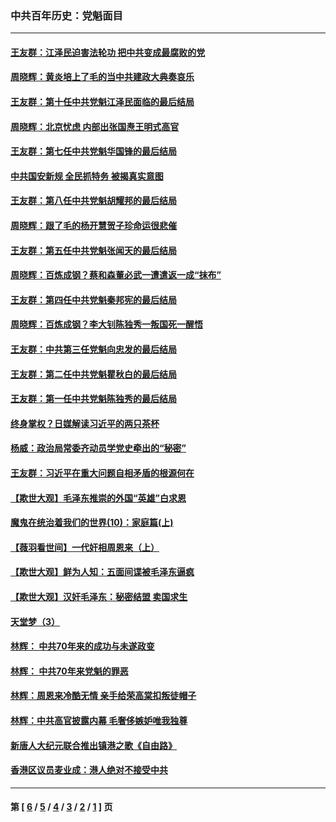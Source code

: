 ### 中共百年历史：党魁面目
---
#### [王友群：江泽民迫害法轮功 把中共变成最腐败的党](../../pages/nf1176107/n12947347.md?05180430) 
#### [周晓辉：黄炎培上了毛的当中共建政大典奏哀乐](../../pages/nf1176107/n12942780.md?05180430) 
#### [王友群：第十任中共党魁江泽民面临的最后结局](../../pages/nf1176107/n12933748.md?05180430) 
#### [周晓辉：北京忧虑 内部出张国焘王明式高官](../../pages/nf1176107/n12931709.md?05180430) 
#### [王友群：第七任中共党魁华国锋的最后结局](../../pages/nf1176107/n12918457.md?05180430) 
#### [中共国安新规 全民抓特务 被揭真实意图](../../pages/nf1176107/n12911615.md?05180430) 
#### [王友群：第八任中共党魁胡耀邦的最后结局](../../pages/nf1176107/n12902918.md?05180430) 
#### [周晓辉：跟了毛的杨开慧贺子珍命运很悲催](../../pages/nf1176107/n12877804.md?05180430) 
#### [王友群：第五任中共党魁张闻天的最后结局](../../pages/nf1176107/n12865420.md?05180430) 
#### [周晓辉：百炼成钢？蔡和森董必武一遭遣返一成“抹布”](../../pages/nf1176107/n12854806.md?05180430) 
#### [王友群：第四任中共党魁秦邦宪的最后结局](../../pages/nf1176107/n12855290.md?05180430) 
#### [周晓辉：百炼成钢？李大钊陈独秀一叛国死一醒悟](../../pages/nf1176107/n12847981.md?05180430) 
#### [王友群：中共第三任党魁向忠发的最后结局](../../pages/nf1176107/n12840390.md?05180430) 
#### [王友群：第二任中共党魁瞿秋白的最后结局](../../pages/nf1176107/n12824710.md?05180430) 
#### [王友群：第一任中共党魁陈独秀的最后结局](../../pages/nf1176107/n12809869.md?05180430) 
#### [终身掌权？日媒解读习近平的两只茶杯](../../pages/nf1176107/n12805064.md?05180430) 
#### [杨威：政治局常委齐动员学党史牵出的“秘密”](../../pages/nf1176107/n12764642.md?05180430) 
#### [王友群：习近平在重大问题自相矛盾的根源何在](../../pages/nf1176107/n12499563.md?05180430) 
#### [【欺世大观】毛泽东推崇的外国“英雄”白求恩](../../pages/nf1176107/n12362005.md?05180430) 
#### [魔鬼在统治着我们的世界(10)：家庭篇(上)](../../pages/nf1176107/n10435448.md?05180430) 
#### [【薇羽看世间】一代奸相周恩来（上）](../../pages/nf1176107/n12401109.md?05180430) 
#### [【欺世大观】鲜为人知：五面间谍被毛泽东逼疯](../../pages/nf1176107/n12358513.md?05180430) 
#### [【欺世大观】汉奸毛泽东：秘密结盟 卖国求生](../../pages/nf1176107/n12356888.md?05180430) 
#### [天堂梦（3）](../../pages/nf1176107/n11798321.md?05180430) 
#### [林辉： 中共70年来的成功与未遂政变](../../pages/nf1176107/n11559430.md?05180430) 
#### [林辉： 中共70年来党魁的罪恶](../../pages/nf1176107/n11555284.md?05180430) 
#### [林辉：周恩来冷酷无情 亲手给荣高棠扣叛徒帽子](../../pages/nf1176107/n11428903.md?05180430) 
#### [林辉：中共高官披露内幕 毛奢侈嫉妒唯我独尊](../../pages/nf1176107/n11403595.md?05180430) 
#### [新唐人大纪元联合推出镇港之歌《自由路》](../../pages/nf1176107/n11358327.md?05180430) 
#### [香港区议员麦业成：港人绝对不接受中共](../../pages/nf1176107/n11357422.md?05180430) 

---
#### 第 [ [6](./6.md?05180430) / [5](./5.md?05180430) / [4](./4.md?05180430) / [3](./3.md?05180430) / [2](./2.md?05180430) / [1](./1.md?05180430) ] 页
